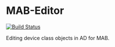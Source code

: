 # MAB-Editor

[![Build Status](https://travis-ci.org/ryankearney/MAB-Editor.svg?branch=master)](https://travis-ci.org/ryankearney/MAB-Editor)

Editing device class objects in AD for MAB.
